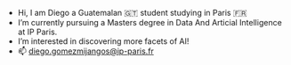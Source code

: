 - Hi, I am Diego a Guatemalan 🇬🇹 student studying in Paris 🇫🇷 
- I’m currently pursuing a Masters degree in Data And Articial Intelligence at IP Paris.
- I’m interested in discovering more facets of AI!
- 📫 diego.gomezmijangos@ip-paris.fr

<!---
diego1401/diego1401 is a ✨ special ✨ repository because its `README.md` (this file) appears on your GitHub profile.
You can click the Preview link to take a look at your changes.
--->
